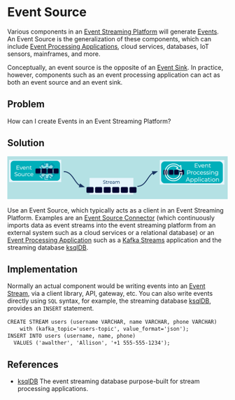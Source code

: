 # Event Source 
Various components in an [Event Streaming Platform](../event-stream/event-streaming-platform.md) will generate [Events](../event/event.md). An Event Source is the generalization of these components, which can include [Event Processing Applications](../event-processing/event-processing-application.md), cloud services, databases, IoT sensors, mainframes, and more.

Conceptually, an event source is the opposite of an [Event Sink](../event-sink/event-sink.md). In practice, however, components such as an event processing application can act as both an event source and an event sink.

## Problem
How can I create Events in an Event Streaming Platform?

## Solution
![event-source](../img/event-source.png)

Use an Event Source, which typically acts as a client in an Event Streaming Platform. Examples are an [Event Source Connector](../event-source/event-source-connector.md) (which continuously imports data as event streams into the event streaming platform from an external system such as a cloud services or a relational database) or an [Event Processing Application](../event-processing/event-processing-application.md) such as a [Kafka Streams](https://docs.confluent.io/platform/current/streams/index.html) application and the streaming database [ksqlDB](https://ksqldb.io/).

## Implementation
Normally an actual component would be writing events into an [Event Stream](../event-stream/event-stream.md), via a client library, API, gateway, etc.
You can also write events directly using `SQL` syntax, for example, the streaming database [ksqlDB](https://ksqldb.io/), provides an `INSERT` statement.
```
CREATE STREAM users (username VARCHAR, name VARCHAR, phone VARCHAR)
	with (kafka_topic='users-topic', value_format='json');
INSERT INTO users (username, name, phone)
  VALUES ('awalther', 'Allison', '+1 555-555-1234');
```

## References
* [ksqlDB](https://ksqldb.io/) The event streaming database purpose-built for stream processing applications.

